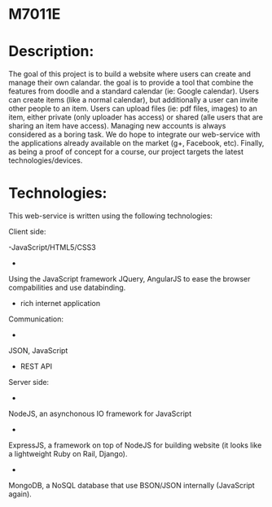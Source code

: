 M7011E
======

Description:
==

The goal of this project is to build a website where users can create and manage their own calandar. the goal is to provide a tool that combine the features from doodle and a standard calendar (ie: Google calendar). Users can create items (like a normal calendar), but additionally a user can invite other people to an item. Users can upload files (ie: pdf files, images) to an item, either private (only uploader has access) or shared (alle users that are sharing an item have access).
Managing new accounts is always considered as a boring task. We do hope to integrate our web-service with the applications already available on the market (g+, Facebook, etc). Finally, as being a proof of concept for a course, our project targets the latest technologies/devices.


Technologies:
==

This web-service is written using the following technologies:

Client side:

-JavaScript/HTML5/CSS3

-
Using the JavaScript framework JQuery, AngularJS to ease the browser
compabilities and use databinding.


- rich internet application


 

Communication:

-
JSON, JavaScript

- REST
API



Server
side:

-
NodeJS, an asynchonous IO framework for JavaScript

-
ExpressJS, a framework on top of NodeJS for building website (it looks like a
lightweight Ruby on Rail, Django).

-
MongoDB, a NoSQL database that use BSON/JSON internally (JavaScript again).
